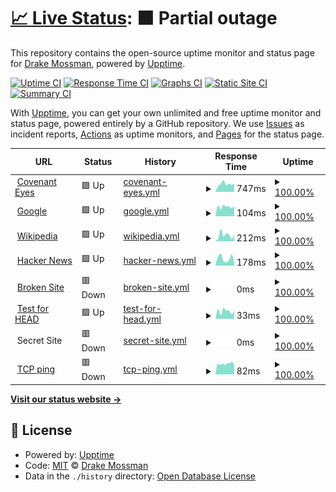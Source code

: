# [📈 Live Status](https://mossman-drake.github.io/uptime-prototype): <!--live status--> **🟧 Partial outage**

This repository contains the open-source uptime monitor and status page for [Drake Mossman](https://mossman-drake.github.io/uptime-prototype), powered by [Upptime](https://github.com/upptime/upptime).

[![Uptime CI](https://github.com/mossman-drake/uptime-prototype/workflows/Uptime%20CI/badge.svg)](https://github.com/upptime/upptime/actions?query=workflow%3A%22Uptime+CI%22)
[![Response Time CI](https://github.com/mossman-drake/uptime-prototype/workflows/Response%20Time%20CI/badge.svg)](https://github.com/upptime/upptime/actions?query=workflow%3A%22Response+Time+CI%22)
[![Graphs CI](https://github.com/mossman-drake/uptime-prototype/workflows/Graphs%20CI/badge.svg)](https://github.com/upptime/upptime/actions?query=workflow%3A%22Graphs+CI%22)
[![Static Site CI](https://github.com/mossman-drake/uptime-prototype/workflows/Static%20Site%20CI/badge.svg)](https://github.com/upptime/upptime/actions?query=workflow%3A%22Static+Site+CI%22)
[![Summary CI](https://github.com/mossman-drake/uptime-prototype/workflows/Summary%20CI/badge.svg)](https://github.com/upptime/upptime/actions?query=workflow%3A%22Summary+CI%22)

With [Upptime](https://upptime.js.org), you can get your own unlimited and free uptime monitor and status page, powered entirely by a GitHub repository. We use [Issues](https://github.com/mossman-drake/uptime-prototype/issues) as incident reports, [Actions](https://github.com/mossman-drake/uptime-prototype/actions) as uptime monitors, and [Pages](https://mossman-drake.github.io/uptime-prototype) for the status page.

<!--start: status pages-->
<!-- This summary is generated by Upptime (https://github.com/upptime/upptime) -->
<!-- Do not edit this manually, your changes will be overwritten -->
<!-- prettier-ignore -->
| URL | Status | History | Response Time | Uptime |
| --- | ------ | ------- | ------------- | ------ |
| <img alt="" src="https://favicons.githubusercontent.com/www.covenanteyes.com" height="13"> [Covenant Eyes](https://www.covenanteyes.com/) | 🟩 Up | [covenant-eyes.yml](https://github.com/mossman-drake/uptime-prototype/commits/HEAD/history/covenant-eyes.yml) | <details><summary><img alt="Response time graph" src="./graphs/covenant-eyes/response-time-week.png" height="20"> 747ms</summary><br><a href="https://mossman-drake.github.io/uptime-prototype/history/covenant-eyes"><img alt="Response time 589" src="https://img.shields.io/endpoint?url=https%3A%2F%2Fraw.githubusercontent.com%2Fmossman-drake%2Fuptime-prototype%2FHEAD%2Fapi%2Fcovenant-eyes%2Fresponse-time.json"></a><br><a href="https://mossman-drake.github.io/uptime-prototype/history/covenant-eyes"><img alt="24-hour response time 548" src="https://img.shields.io/endpoint?url=https%3A%2F%2Fraw.githubusercontent.com%2Fmossman-drake%2Fuptime-prototype%2FHEAD%2Fapi%2Fcovenant-eyes%2Fresponse-time-day.json"></a><br><a href="https://mossman-drake.github.io/uptime-prototype/history/covenant-eyes"><img alt="7-day response time 747" src="https://img.shields.io/endpoint?url=https%3A%2F%2Fraw.githubusercontent.com%2Fmossman-drake%2Fuptime-prototype%2FHEAD%2Fapi%2Fcovenant-eyes%2Fresponse-time-week.json"></a><br><a href="https://mossman-drake.github.io/uptime-prototype/history/covenant-eyes"><img alt="30-day response time 680" src="https://img.shields.io/endpoint?url=https%3A%2F%2Fraw.githubusercontent.com%2Fmossman-drake%2Fuptime-prototype%2FHEAD%2Fapi%2Fcovenant-eyes%2Fresponse-time-month.json"></a><br><a href="https://mossman-drake.github.io/uptime-prototype/history/covenant-eyes"><img alt="1-year response time 589" src="https://img.shields.io/endpoint?url=https%3A%2F%2Fraw.githubusercontent.com%2Fmossman-drake%2Fuptime-prototype%2FHEAD%2Fapi%2Fcovenant-eyes%2Fresponse-time-year.json"></a></details> | <details><summary><a href="https://mossman-drake.github.io/uptime-prototype/history/covenant-eyes">100.00%</a></summary><a href="https://mossman-drake.github.io/uptime-prototype/history/covenant-eyes"><img alt="All-time uptime 100.00%" src="https://img.shields.io/endpoint?url=https%3A%2F%2Fraw.githubusercontent.com%2Fmossman-drake%2Fuptime-prototype%2FHEAD%2Fapi%2Fcovenant-eyes%2Fuptime.json"></a><br><a href="https://mossman-drake.github.io/uptime-prototype/history/covenant-eyes"><img alt="24-hour uptime 100.00%" src="https://img.shields.io/endpoint?url=https%3A%2F%2Fraw.githubusercontent.com%2Fmossman-drake%2Fuptime-prototype%2FHEAD%2Fapi%2Fcovenant-eyes%2Fuptime-day.json"></a><br><a href="https://mossman-drake.github.io/uptime-prototype/history/covenant-eyes"><img alt="7-day uptime 100.00%" src="https://img.shields.io/endpoint?url=https%3A%2F%2Fraw.githubusercontent.com%2Fmossman-drake%2Fuptime-prototype%2FHEAD%2Fapi%2Fcovenant-eyes%2Fuptime-week.json"></a><br><a href="https://mossman-drake.github.io/uptime-prototype/history/covenant-eyes"><img alt="30-day uptime 100.00%" src="https://img.shields.io/endpoint?url=https%3A%2F%2Fraw.githubusercontent.com%2Fmossman-drake%2Fuptime-prototype%2FHEAD%2Fapi%2Fcovenant-eyes%2Fuptime-month.json"></a><br><a href="https://mossman-drake.github.io/uptime-prototype/history/covenant-eyes"><img alt="1-year uptime 100.00%" src="https://img.shields.io/endpoint?url=https%3A%2F%2Fraw.githubusercontent.com%2Fmossman-drake%2Fuptime-prototype%2FHEAD%2Fapi%2Fcovenant-eyes%2Fuptime-year.json"></a></details>
| <img alt="" src="https://favicons.githubusercontent.com/www.google.com" height="13"> [Google](https://www.google.com) | 🟩 Up | [google.yml](https://github.com/mossman-drake/uptime-prototype/commits/HEAD/history/google.yml) | <details><summary><img alt="Response time graph" src="./graphs/google/response-time-week.png" height="20"> 104ms</summary><br><a href="https://mossman-drake.github.io/uptime-prototype/history/google"><img alt="Response time 163" src="https://img.shields.io/endpoint?url=https%3A%2F%2Fraw.githubusercontent.com%2Fmossman-drake%2Fuptime-prototype%2FHEAD%2Fapi%2Fgoogle%2Fresponse-time.json"></a><br><a href="https://mossman-drake.github.io/uptime-prototype/history/google"><img alt="24-hour response time 115" src="https://img.shields.io/endpoint?url=https%3A%2F%2Fraw.githubusercontent.com%2Fmossman-drake%2Fuptime-prototype%2FHEAD%2Fapi%2Fgoogle%2Fresponse-time-day.json"></a><br><a href="https://mossman-drake.github.io/uptime-prototype/history/google"><img alt="7-day response time 104" src="https://img.shields.io/endpoint?url=https%3A%2F%2Fraw.githubusercontent.com%2Fmossman-drake%2Fuptime-prototype%2FHEAD%2Fapi%2Fgoogle%2Fresponse-time-week.json"></a><br><a href="https://mossman-drake.github.io/uptime-prototype/history/google"><img alt="30-day response time 147" src="https://img.shields.io/endpoint?url=https%3A%2F%2Fraw.githubusercontent.com%2Fmossman-drake%2Fuptime-prototype%2FHEAD%2Fapi%2Fgoogle%2Fresponse-time-month.json"></a><br><a href="https://mossman-drake.github.io/uptime-prototype/history/google"><img alt="1-year response time 163" src="https://img.shields.io/endpoint?url=https%3A%2F%2Fraw.githubusercontent.com%2Fmossman-drake%2Fuptime-prototype%2FHEAD%2Fapi%2Fgoogle%2Fresponse-time-year.json"></a></details> | <details><summary><a href="https://mossman-drake.github.io/uptime-prototype/history/google">100.00%</a></summary><a href="https://mossman-drake.github.io/uptime-prototype/history/google"><img alt="All-time uptime 100.00%" src="https://img.shields.io/endpoint?url=https%3A%2F%2Fraw.githubusercontent.com%2Fmossman-drake%2Fuptime-prototype%2FHEAD%2Fapi%2Fgoogle%2Fuptime.json"></a><br><a href="https://mossman-drake.github.io/uptime-prototype/history/google"><img alt="24-hour uptime 100.00%" src="https://img.shields.io/endpoint?url=https%3A%2F%2Fraw.githubusercontent.com%2Fmossman-drake%2Fuptime-prototype%2FHEAD%2Fapi%2Fgoogle%2Fuptime-day.json"></a><br><a href="https://mossman-drake.github.io/uptime-prototype/history/google"><img alt="7-day uptime 100.00%" src="https://img.shields.io/endpoint?url=https%3A%2F%2Fraw.githubusercontent.com%2Fmossman-drake%2Fuptime-prototype%2FHEAD%2Fapi%2Fgoogle%2Fuptime-week.json"></a><br><a href="https://mossman-drake.github.io/uptime-prototype/history/google"><img alt="30-day uptime 100.00%" src="https://img.shields.io/endpoint?url=https%3A%2F%2Fraw.githubusercontent.com%2Fmossman-drake%2Fuptime-prototype%2FHEAD%2Fapi%2Fgoogle%2Fuptime-month.json"></a><br><a href="https://mossman-drake.github.io/uptime-prototype/history/google"><img alt="1-year uptime 100.00%" src="https://img.shields.io/endpoint?url=https%3A%2F%2Fraw.githubusercontent.com%2Fmossman-drake%2Fuptime-prototype%2FHEAD%2Fapi%2Fgoogle%2Fuptime-year.json"></a></details>
| <img alt="" src="https://favicons.githubusercontent.com/en.wikipedia.org" height="13"> [Wikipedia](https://en.wikipedia.org) | 🟩 Up | [wikipedia.yml](https://github.com/mossman-drake/uptime-prototype/commits/HEAD/history/wikipedia.yml) | <details><summary><img alt="Response time graph" src="./graphs/wikipedia/response-time-week.png" height="20"> 212ms</summary><br><a href="https://mossman-drake.github.io/uptime-prototype/history/wikipedia"><img alt="Response time 238" src="https://img.shields.io/endpoint?url=https%3A%2F%2Fraw.githubusercontent.com%2Fmossman-drake%2Fuptime-prototype%2FHEAD%2Fapi%2Fwikipedia%2Fresponse-time.json"></a><br><a href="https://mossman-drake.github.io/uptime-prototype/history/wikipedia"><img alt="24-hour response time 228" src="https://img.shields.io/endpoint?url=https%3A%2F%2Fraw.githubusercontent.com%2Fmossman-drake%2Fuptime-prototype%2FHEAD%2Fapi%2Fwikipedia%2Fresponse-time-day.json"></a><br><a href="https://mossman-drake.github.io/uptime-prototype/history/wikipedia"><img alt="7-day response time 212" src="https://img.shields.io/endpoint?url=https%3A%2F%2Fraw.githubusercontent.com%2Fmossman-drake%2Fuptime-prototype%2FHEAD%2Fapi%2Fwikipedia%2Fresponse-time-week.json"></a><br><a href="https://mossman-drake.github.io/uptime-prototype/history/wikipedia"><img alt="30-day response time 185" src="https://img.shields.io/endpoint?url=https%3A%2F%2Fraw.githubusercontent.com%2Fmossman-drake%2Fuptime-prototype%2FHEAD%2Fapi%2Fwikipedia%2Fresponse-time-month.json"></a><br><a href="https://mossman-drake.github.io/uptime-prototype/history/wikipedia"><img alt="1-year response time 238" src="https://img.shields.io/endpoint?url=https%3A%2F%2Fraw.githubusercontent.com%2Fmossman-drake%2Fuptime-prototype%2FHEAD%2Fapi%2Fwikipedia%2Fresponse-time-year.json"></a></details> | <details><summary><a href="https://mossman-drake.github.io/uptime-prototype/history/wikipedia">100.00%</a></summary><a href="https://mossman-drake.github.io/uptime-prototype/history/wikipedia"><img alt="All-time uptime 100.00%" src="https://img.shields.io/endpoint?url=https%3A%2F%2Fraw.githubusercontent.com%2Fmossman-drake%2Fuptime-prototype%2FHEAD%2Fapi%2Fwikipedia%2Fuptime.json"></a><br><a href="https://mossman-drake.github.io/uptime-prototype/history/wikipedia"><img alt="24-hour uptime 100.00%" src="https://img.shields.io/endpoint?url=https%3A%2F%2Fraw.githubusercontent.com%2Fmossman-drake%2Fuptime-prototype%2FHEAD%2Fapi%2Fwikipedia%2Fuptime-day.json"></a><br><a href="https://mossman-drake.github.io/uptime-prototype/history/wikipedia"><img alt="7-day uptime 100.00%" src="https://img.shields.io/endpoint?url=https%3A%2F%2Fraw.githubusercontent.com%2Fmossman-drake%2Fuptime-prototype%2FHEAD%2Fapi%2Fwikipedia%2Fuptime-week.json"></a><br><a href="https://mossman-drake.github.io/uptime-prototype/history/wikipedia"><img alt="30-day uptime 100.00%" src="https://img.shields.io/endpoint?url=https%3A%2F%2Fraw.githubusercontent.com%2Fmossman-drake%2Fuptime-prototype%2FHEAD%2Fapi%2Fwikipedia%2Fuptime-month.json"></a><br><a href="https://mossman-drake.github.io/uptime-prototype/history/wikipedia"><img alt="1-year uptime 100.00%" src="https://img.shields.io/endpoint?url=https%3A%2F%2Fraw.githubusercontent.com%2Fmossman-drake%2Fuptime-prototype%2FHEAD%2Fapi%2Fwikipedia%2Fuptime-year.json"></a></details>
| <img alt="" src="https://favicons.githubusercontent.com/news.ycombinator.com" height="13"> [Hacker News](https://news.ycombinator.com) | 🟩 Up | [hacker-news.yml](https://github.com/mossman-drake/uptime-prototype/commits/HEAD/history/hacker-news.yml) | <details><summary><img alt="Response time graph" src="./graphs/hacker-news/response-time-week.png" height="20"> 178ms</summary><br><a href="https://mossman-drake.github.io/uptime-prototype/history/hacker-news"><img alt="Response time 321" src="https://img.shields.io/endpoint?url=https%3A%2F%2Fraw.githubusercontent.com%2Fmossman-drake%2Fuptime-prototype%2FHEAD%2Fapi%2Fhacker-news%2Fresponse-time.json"></a><br><a href="https://mossman-drake.github.io/uptime-prototype/history/hacker-news"><img alt="24-hour response time 309" src="https://img.shields.io/endpoint?url=https%3A%2F%2Fraw.githubusercontent.com%2Fmossman-drake%2Fuptime-prototype%2FHEAD%2Fapi%2Fhacker-news%2Fresponse-time-day.json"></a><br><a href="https://mossman-drake.github.io/uptime-prototype/history/hacker-news"><img alt="7-day response time 178" src="https://img.shields.io/endpoint?url=https%3A%2F%2Fraw.githubusercontent.com%2Fmossman-drake%2Fuptime-prototype%2FHEAD%2Fapi%2Fhacker-news%2Fresponse-time-week.json"></a><br><a href="https://mossman-drake.github.io/uptime-prototype/history/hacker-news"><img alt="30-day response time 242" src="https://img.shields.io/endpoint?url=https%3A%2F%2Fraw.githubusercontent.com%2Fmossman-drake%2Fuptime-prototype%2FHEAD%2Fapi%2Fhacker-news%2Fresponse-time-month.json"></a><br><a href="https://mossman-drake.github.io/uptime-prototype/history/hacker-news"><img alt="1-year response time 321" src="https://img.shields.io/endpoint?url=https%3A%2F%2Fraw.githubusercontent.com%2Fmossman-drake%2Fuptime-prototype%2FHEAD%2Fapi%2Fhacker-news%2Fresponse-time-year.json"></a></details> | <details><summary><a href="https://mossman-drake.github.io/uptime-prototype/history/hacker-news">100.00%</a></summary><a href="https://mossman-drake.github.io/uptime-prototype/history/hacker-news"><img alt="All-time uptime 100.00%" src="https://img.shields.io/endpoint?url=https%3A%2F%2Fraw.githubusercontent.com%2Fmossman-drake%2Fuptime-prototype%2FHEAD%2Fapi%2Fhacker-news%2Fuptime.json"></a><br><a href="https://mossman-drake.github.io/uptime-prototype/history/hacker-news"><img alt="24-hour uptime 100.00%" src="https://img.shields.io/endpoint?url=https%3A%2F%2Fraw.githubusercontent.com%2Fmossman-drake%2Fuptime-prototype%2FHEAD%2Fapi%2Fhacker-news%2Fuptime-day.json"></a><br><a href="https://mossman-drake.github.io/uptime-prototype/history/hacker-news"><img alt="7-day uptime 100.00%" src="https://img.shields.io/endpoint?url=https%3A%2F%2Fraw.githubusercontent.com%2Fmossman-drake%2Fuptime-prototype%2FHEAD%2Fapi%2Fhacker-news%2Fuptime-week.json"></a><br><a href="https://mossman-drake.github.io/uptime-prototype/history/hacker-news"><img alt="30-day uptime 100.00%" src="https://img.shields.io/endpoint?url=https%3A%2F%2Fraw.githubusercontent.com%2Fmossman-drake%2Fuptime-prototype%2FHEAD%2Fapi%2Fhacker-news%2Fuptime-month.json"></a><br><a href="https://mossman-drake.github.io/uptime-prototype/history/hacker-news"><img alt="1-year uptime 100.00%" src="https://img.shields.io/endpoint?url=https%3A%2F%2Fraw.githubusercontent.com%2Fmossman-drake%2Fuptime-prototype%2FHEAD%2Fapi%2Fhacker-news%2Fuptime-year.json"></a></details>
| <img alt="" src="https://favicons.githubusercontent.com/thissitedoesnotexist.com" height="13"> [Broken Site](https://thissitedoesnotexist.com) | 🟥 Down | [broken-site.yml](https://github.com/mossman-drake/uptime-prototype/commits/HEAD/history/broken-site.yml) | <details><summary><img alt="Response time graph" src="./graphs/broken-site/response-time-week.png" height="20"> 0ms</summary><br><a href="https://mossman-drake.github.io/uptime-prototype/history/broken-site"><img alt="Response time 0" src="https://img.shields.io/endpoint?url=https%3A%2F%2Fraw.githubusercontent.com%2Fmossman-drake%2Fuptime-prototype%2FHEAD%2Fapi%2Fbroken-site%2Fresponse-time.json"></a><br><a href="https://mossman-drake.github.io/uptime-prototype/history/broken-site"><img alt="24-hour response time 0" src="https://img.shields.io/endpoint?url=https%3A%2F%2Fraw.githubusercontent.com%2Fmossman-drake%2Fuptime-prototype%2FHEAD%2Fapi%2Fbroken-site%2Fresponse-time-day.json"></a><br><a href="https://mossman-drake.github.io/uptime-prototype/history/broken-site"><img alt="7-day response time 0" src="https://img.shields.io/endpoint?url=https%3A%2F%2Fraw.githubusercontent.com%2Fmossman-drake%2Fuptime-prototype%2FHEAD%2Fapi%2Fbroken-site%2Fresponse-time-week.json"></a><br><a href="https://mossman-drake.github.io/uptime-prototype/history/broken-site"><img alt="30-day response time 0" src="https://img.shields.io/endpoint?url=https%3A%2F%2Fraw.githubusercontent.com%2Fmossman-drake%2Fuptime-prototype%2FHEAD%2Fapi%2Fbroken-site%2Fresponse-time-month.json"></a><br><a href="https://mossman-drake.github.io/uptime-prototype/history/broken-site"><img alt="1-year response time 0" src="https://img.shields.io/endpoint?url=https%3A%2F%2Fraw.githubusercontent.com%2Fmossman-drake%2Fuptime-prototype%2FHEAD%2Fapi%2Fbroken-site%2Fresponse-time-year.json"></a></details> | <details><summary><a href="https://mossman-drake.github.io/uptime-prototype/history/broken-site">100.00%</a></summary><a href="https://mossman-drake.github.io/uptime-prototype/history/broken-site"><img alt="All-time uptime 100.00%" src="https://img.shields.io/endpoint?url=https%3A%2F%2Fraw.githubusercontent.com%2Fmossman-drake%2Fuptime-prototype%2FHEAD%2Fapi%2Fbroken-site%2Fuptime.json"></a><br><a href="https://mossman-drake.github.io/uptime-prototype/history/broken-site"><img alt="24-hour uptime 100.00%" src="https://img.shields.io/endpoint?url=https%3A%2F%2Fraw.githubusercontent.com%2Fmossman-drake%2Fuptime-prototype%2FHEAD%2Fapi%2Fbroken-site%2Fuptime-day.json"></a><br><a href="https://mossman-drake.github.io/uptime-prototype/history/broken-site"><img alt="7-day uptime 100.00%" src="https://img.shields.io/endpoint?url=https%3A%2F%2Fraw.githubusercontent.com%2Fmossman-drake%2Fuptime-prototype%2FHEAD%2Fapi%2Fbroken-site%2Fuptime-week.json"></a><br><a href="https://mossman-drake.github.io/uptime-prototype/history/broken-site"><img alt="30-day uptime 100.00%" src="https://img.shields.io/endpoint?url=https%3A%2F%2Fraw.githubusercontent.com%2Fmossman-drake%2Fuptime-prototype%2FHEAD%2Fapi%2Fbroken-site%2Fuptime-month.json"></a><br><a href="https://mossman-drake.github.io/uptime-prototype/history/broken-site"><img alt="1-year uptime 100.00%" src="https://img.shields.io/endpoint?url=https%3A%2F%2Fraw.githubusercontent.com%2Fmossman-drake%2Fuptime-prototype%2FHEAD%2Fapi%2Fbroken-site%2Fuptime-year.json"></a></details>
| <img alt="" src="https://favicons.githubusercontent.com/www.google.com" height="13"> [Test for HEAD](https://www.google.com) | 🟩 Up | [test-for-head.yml](https://github.com/mossman-drake/uptime-prototype/commits/HEAD/history/test-for-head.yml) | <details><summary><img alt="Response time graph" src="./graphs/test-for-head/response-time-week.png" height="20"> 33ms</summary><br><a href="https://mossman-drake.github.io/uptime-prototype/history/test-for-head"><img alt="Response time 74" src="https://img.shields.io/endpoint?url=https%3A%2F%2Fraw.githubusercontent.com%2Fmossman-drake%2Fuptime-prototype%2FHEAD%2Fapi%2Ftest-for-head%2Fresponse-time.json"></a><br><a href="https://mossman-drake.github.io/uptime-prototype/history/test-for-head"><img alt="24-hour response time 27" src="https://img.shields.io/endpoint?url=https%3A%2F%2Fraw.githubusercontent.com%2Fmossman-drake%2Fuptime-prototype%2FHEAD%2Fapi%2Ftest-for-head%2Fresponse-time-day.json"></a><br><a href="https://mossman-drake.github.io/uptime-prototype/history/test-for-head"><img alt="7-day response time 33" src="https://img.shields.io/endpoint?url=https%3A%2F%2Fraw.githubusercontent.com%2Fmossman-drake%2Fuptime-prototype%2FHEAD%2Fapi%2Ftest-for-head%2Fresponse-time-week.json"></a><br><a href="https://mossman-drake.github.io/uptime-prototype/history/test-for-head"><img alt="30-day response time 73" src="https://img.shields.io/endpoint?url=https%3A%2F%2Fraw.githubusercontent.com%2Fmossman-drake%2Fuptime-prototype%2FHEAD%2Fapi%2Ftest-for-head%2Fresponse-time-month.json"></a><br><a href="https://mossman-drake.github.io/uptime-prototype/history/test-for-head"><img alt="1-year response time 74" src="https://img.shields.io/endpoint?url=https%3A%2F%2Fraw.githubusercontent.com%2Fmossman-drake%2Fuptime-prototype%2FHEAD%2Fapi%2Ftest-for-head%2Fresponse-time-year.json"></a></details> | <details><summary><a href="https://mossman-drake.github.io/uptime-prototype/history/test-for-head">100.00%</a></summary><a href="https://mossman-drake.github.io/uptime-prototype/history/test-for-head"><img alt="All-time uptime 100.00%" src="https://img.shields.io/endpoint?url=https%3A%2F%2Fraw.githubusercontent.com%2Fmossman-drake%2Fuptime-prototype%2FHEAD%2Fapi%2Ftest-for-head%2Fuptime.json"></a><br><a href="https://mossman-drake.github.io/uptime-prototype/history/test-for-head"><img alt="24-hour uptime 100.00%" src="https://img.shields.io/endpoint?url=https%3A%2F%2Fraw.githubusercontent.com%2Fmossman-drake%2Fuptime-prototype%2FHEAD%2Fapi%2Ftest-for-head%2Fuptime-day.json"></a><br><a href="https://mossman-drake.github.io/uptime-prototype/history/test-for-head"><img alt="7-day uptime 100.00%" src="https://img.shields.io/endpoint?url=https%3A%2F%2Fraw.githubusercontent.com%2Fmossman-drake%2Fuptime-prototype%2FHEAD%2Fapi%2Ftest-for-head%2Fuptime-week.json"></a><br><a href="https://mossman-drake.github.io/uptime-prototype/history/test-for-head"><img alt="30-day uptime 100.00%" src="https://img.shields.io/endpoint?url=https%3A%2F%2Fraw.githubusercontent.com%2Fmossman-drake%2Fuptime-prototype%2FHEAD%2Fapi%2Ftest-for-head%2Fuptime-month.json"></a><br><a href="https://mossman-drake.github.io/uptime-prototype/history/test-for-head"><img alt="1-year uptime 100.00%" src="https://img.shields.io/endpoint?url=https%3A%2F%2Fraw.githubusercontent.com%2Fmossman-drake%2Fuptime-prototype%2FHEAD%2Fapi%2Ftest-for-head%2Fuptime-year.json"></a></details>
| <img alt="" src="https://favicons.githubusercontent.com/null" height="13"> Secret Site | 🟥 Down | [secret-site.yml](https://github.com/mossman-drake/uptime-prototype/commits/HEAD/history/secret-site.yml) | <details><summary><img alt="Response time graph" src="./graphs/secret-site/response-time-week.png" height="20"> 0ms</summary><br><a href="https://mossman-drake.github.io/uptime-prototype/history/secret-site"><img alt="Response time 0" src="https://img.shields.io/endpoint?url=https%3A%2F%2Fraw.githubusercontent.com%2Fmossman-drake%2Fuptime-prototype%2FHEAD%2Fapi%2Fsecret-site%2Fresponse-time.json"></a><br><a href="https://mossman-drake.github.io/uptime-prototype/history/secret-site"><img alt="24-hour response time 0" src="https://img.shields.io/endpoint?url=https%3A%2F%2Fraw.githubusercontent.com%2Fmossman-drake%2Fuptime-prototype%2FHEAD%2Fapi%2Fsecret-site%2Fresponse-time-day.json"></a><br><a href="https://mossman-drake.github.io/uptime-prototype/history/secret-site"><img alt="7-day response time 0" src="https://img.shields.io/endpoint?url=https%3A%2F%2Fraw.githubusercontent.com%2Fmossman-drake%2Fuptime-prototype%2FHEAD%2Fapi%2Fsecret-site%2Fresponse-time-week.json"></a><br><a href="https://mossman-drake.github.io/uptime-prototype/history/secret-site"><img alt="30-day response time 0" src="https://img.shields.io/endpoint?url=https%3A%2F%2Fraw.githubusercontent.com%2Fmossman-drake%2Fuptime-prototype%2FHEAD%2Fapi%2Fsecret-site%2Fresponse-time-month.json"></a><br><a href="https://mossman-drake.github.io/uptime-prototype/history/secret-site"><img alt="1-year response time 0" src="https://img.shields.io/endpoint?url=https%3A%2F%2Fraw.githubusercontent.com%2Fmossman-drake%2Fuptime-prototype%2FHEAD%2Fapi%2Fsecret-site%2Fresponse-time-year.json"></a></details> | <details><summary><a href="https://mossman-drake.github.io/uptime-prototype/history/secret-site">100.00%</a></summary><a href="https://mossman-drake.github.io/uptime-prototype/history/secret-site"><img alt="All-time uptime 100.00%" src="https://img.shields.io/endpoint?url=https%3A%2F%2Fraw.githubusercontent.com%2Fmossman-drake%2Fuptime-prototype%2FHEAD%2Fapi%2Fsecret-site%2Fuptime.json"></a><br><a href="https://mossman-drake.github.io/uptime-prototype/history/secret-site"><img alt="24-hour uptime 100.00%" src="https://img.shields.io/endpoint?url=https%3A%2F%2Fraw.githubusercontent.com%2Fmossman-drake%2Fuptime-prototype%2FHEAD%2Fapi%2Fsecret-site%2Fuptime-day.json"></a><br><a href="https://mossman-drake.github.io/uptime-prototype/history/secret-site"><img alt="7-day uptime 100.00%" src="https://img.shields.io/endpoint?url=https%3A%2F%2Fraw.githubusercontent.com%2Fmossman-drake%2Fuptime-prototype%2FHEAD%2Fapi%2Fsecret-site%2Fuptime-week.json"></a><br><a href="https://mossman-drake.github.io/uptime-prototype/history/secret-site"><img alt="30-day uptime 100.00%" src="https://img.shields.io/endpoint?url=https%3A%2F%2Fraw.githubusercontent.com%2Fmossman-drake%2Fuptime-prototype%2FHEAD%2Fapi%2Fsecret-site%2Fuptime-month.json"></a><br><a href="https://mossman-drake.github.io/uptime-prototype/history/secret-site"><img alt="1-year uptime 100.00%" src="https://img.shields.io/endpoint?url=https%3A%2F%2Fraw.githubusercontent.com%2Fmossman-drake%2Fuptime-prototype%2FHEAD%2Fapi%2Fsecret-site%2Fuptime-year.json"></a></details>
| <img alt="" src="https://favicons.githubusercontent.com/null" height="13"> [TCP ping](1.1.1.1) | 🟥 Down | [tcp-ping.yml](https://github.com/mossman-drake/uptime-prototype/commits/HEAD/history/tcp-ping.yml) | <details><summary><img alt="Response time graph" src="./graphs/tcp-ping/response-time-week.png" height="20"> 82ms</summary><br><a href="https://mossman-drake.github.io/uptime-prototype/history/tcp-ping"><img alt="Response time 100" src="https://img.shields.io/endpoint?url=https%3A%2F%2Fraw.githubusercontent.com%2Fmossman-drake%2Fuptime-prototype%2FHEAD%2Fapi%2Ftcp-ping%2Fresponse-time.json"></a><br><a href="https://mossman-drake.github.io/uptime-prototype/history/tcp-ping"><img alt="24-hour response time 135" src="https://img.shields.io/endpoint?url=https%3A%2F%2Fraw.githubusercontent.com%2Fmossman-drake%2Fuptime-prototype%2FHEAD%2Fapi%2Ftcp-ping%2Fresponse-time-day.json"></a><br><a href="https://mossman-drake.github.io/uptime-prototype/history/tcp-ping"><img alt="7-day response time 82" src="https://img.shields.io/endpoint?url=https%3A%2F%2Fraw.githubusercontent.com%2Fmossman-drake%2Fuptime-prototype%2FHEAD%2Fapi%2Ftcp-ping%2Fresponse-time-week.json"></a><br><a href="https://mossman-drake.github.io/uptime-prototype/history/tcp-ping"><img alt="30-day response time 88" src="https://img.shields.io/endpoint?url=https%3A%2F%2Fraw.githubusercontent.com%2Fmossman-drake%2Fuptime-prototype%2FHEAD%2Fapi%2Ftcp-ping%2Fresponse-time-month.json"></a><br><a href="https://mossman-drake.github.io/uptime-prototype/history/tcp-ping"><img alt="1-year response time 100" src="https://img.shields.io/endpoint?url=https%3A%2F%2Fraw.githubusercontent.com%2Fmossman-drake%2Fuptime-prototype%2FHEAD%2Fapi%2Ftcp-ping%2Fresponse-time-year.json"></a></details> | <details><summary><a href="https://mossman-drake.github.io/uptime-prototype/history/tcp-ping">100.00%</a></summary><a href="https://mossman-drake.github.io/uptime-prototype/history/tcp-ping"><img alt="All-time uptime 100.00%" src="https://img.shields.io/endpoint?url=https%3A%2F%2Fraw.githubusercontent.com%2Fmossman-drake%2Fuptime-prototype%2FHEAD%2Fapi%2Ftcp-ping%2Fuptime.json"></a><br><a href="https://mossman-drake.github.io/uptime-prototype/history/tcp-ping"><img alt="24-hour uptime 100.00%" src="https://img.shields.io/endpoint?url=https%3A%2F%2Fraw.githubusercontent.com%2Fmossman-drake%2Fuptime-prototype%2FHEAD%2Fapi%2Ftcp-ping%2Fuptime-day.json"></a><br><a href="https://mossman-drake.github.io/uptime-prototype/history/tcp-ping"><img alt="7-day uptime 100.00%" src="https://img.shields.io/endpoint?url=https%3A%2F%2Fraw.githubusercontent.com%2Fmossman-drake%2Fuptime-prototype%2FHEAD%2Fapi%2Ftcp-ping%2Fuptime-week.json"></a><br><a href="https://mossman-drake.github.io/uptime-prototype/history/tcp-ping"><img alt="30-day uptime 100.00%" src="https://img.shields.io/endpoint?url=https%3A%2F%2Fraw.githubusercontent.com%2Fmossman-drake%2Fuptime-prototype%2FHEAD%2Fapi%2Ftcp-ping%2Fuptime-month.json"></a><br><a href="https://mossman-drake.github.io/uptime-prototype/history/tcp-ping"><img alt="1-year uptime 100.00%" src="https://img.shields.io/endpoint?url=https%3A%2F%2Fraw.githubusercontent.com%2Fmossman-drake%2Fuptime-prototype%2FHEAD%2Fapi%2Ftcp-ping%2Fuptime-year.json"></a></details>

<!--end: status pages-->

[**Visit our status website →**](https://mossman-drake.github.io/uptime-prototype)

## 📄 License

- Powered by: [Upptime](https://github.com/upptime/upptime)
- Code: [MIT](./LICENSE) © [Drake Mossman](https://mossman-drake.github.io/uptime-prototype)
- Data in the `./history` directory: [Open Database License](https://opendatacommons.org/licenses/odbl/1-0/)
